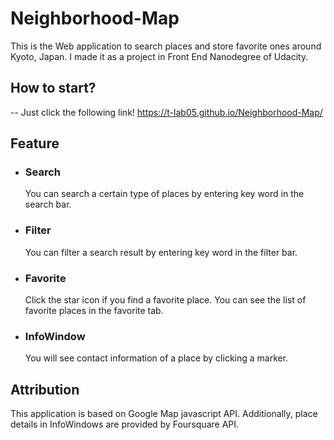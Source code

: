 # Neighborhood-Map
This is the Web application to search places and store favorite ones around Kyoto, Japan.
I made it as a project in Front End Nanodegree of Udacity.

## How to start?
-- Just click the following link!
https://t-lab05.github.io/Neighborhood-Map/

## Feature
- ### Search
  You can search a certain type of places by entering key word in the search bar. 
  
- ### Filter
  You can filter a search result by entering key word in the filter bar.
  
- ### Favorite
  Click the star icon if you find a favorite place. You can see the list of favorite places in the favorite tab.

- ### InfoWindow
  You will see contact information of a place by clicking a marker. 

## Attribution
This application is based on Google Map javascript API. Additionally, place details in InfoWindows are provided by Foursquare API.
